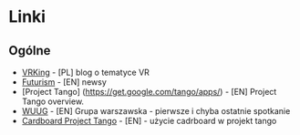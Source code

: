 Linki
============

Ogólne
------------
* [VRKing](http://vrking.pl/) - [PL] blog o tematyce VR
* [Futurism](http://futurism.com/arvr/) - [EN] newsy
* [Project Tango] (https://get.google.com/tango/apps/) - [EN] Project Tango overview.
* [WUUG](https://www.eventbrite.com/e/unity-user-group-in-warsaw-april-5-2016-registration-23052030243) - [EN] Grupa warszawska - pierwsze i chyba ostatnie spotkanie
* [Cardboard Project Tango](http://www.mobilescout.com/android/news/n64031/Google-Cardboard-to-use-Project-Tango.html) - [EN] - użycie cadrboard w projekt tango
